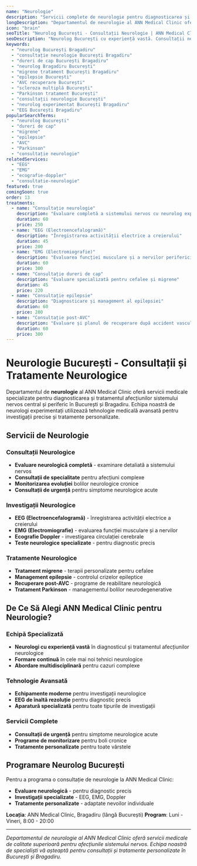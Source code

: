 ```yaml
---
name: "Neurologie"
description: "Servicii complete de neurologie pentru diagnosticarea și tratamentul afecțiunilor sistemului nervos"
longDescription: "Departamentul de neurologie al ANN Medical Clinic oferă servicii medicale specializate pentru diagnosticarea și tratamentul afecțiunilor sistemului nervos central și periferic. Echipa noastră de neurologi experimentați din București utilizează tehnologie medicală avansată pentru investigații precise și tratamente personalizate."
icon: "brain"
seoTitle: "Neurolog București - Consultații Neurologie | ANN Medical Clinic"
seoDescription: "Neurolog București cu experiență vastă. Consultații neurologie, dureri de cap, migrene, epilepsie, AVC. Programează-te la ANN Medical Clinic Bragadiru."
keywords:
  - "neurolog București Bragadiru"
  - "consultație neurologie București Bragadiru"
  - "dureri de cap București Bragadiru"
  - "neurolog Bragadiru București"
  - "migrene tratament București Bragadiru"
  - "epilepsie București"
  - "AVC recuperare București"
  - "scleroza multiplă București"
  - "Parkinson tratament București"
  - "consultații neurologie București"
  - "neurolog experimentat București Bragadiru"
  - "EEG București Bragadiru"
popularSearchTerms:
  - "neurolog București"
  - "dureri de cap"
  - "migrene"
  - "epilepsie"
  - "AVC"
  - "Parkinson"
  - "consultație neurologie"
relatedServices:
  - "EEG"
  - "EMG"
  - "ecografie-doppler"
  - "consultatie-neurologie"
featured: true
comingSoon: true
order: 13
treatments:
  - name: "Consultație neurologie"
    description: "Evaluare completă a sistemului nervos cu neurolog experimentat"
    duration: 60
    price: 250
  - name: "EEG (Electroencefalogramă)"
    description: "Înregistrarea activității electrice a creierului"
    duration: 45
    price: 200
  - name: "EMG (Electromiografie)"
    description: "Evaluarea funcției musculare și a nervilor periferici"
    duration: 60
    price: 300
  - name: "Consultație dureri de cap"
    description: "Evaluare specializată pentru cefalee și migrene"
    duration: 45
    price: 220
  - name: "Consultație epilepsie"
    description: "Diagnosticare și management al epilepsiei"
    duration: 60
    price: 280
  - name: "Consultație post-AVC"
    description: "Evaluare și planul de recuperare după accident vascular cerebral"
    duration: 60
    price: 300
---
```


# Neurologie București - Consultații și Tratamente Neurologice

Departamentul de **neurologie** al ANN Medical Clinic oferă servicii medicale specializate pentru diagnosticarea și tratamentul afecțiunilor sistemului nervos central și periferic în București și Bragadiru. Echipa noastră de neurologi experimentați utilizează tehnologie medicală avansată pentru investigații precise și tratamente personalizate.

## Servicii de Neurologie

### Consultații Neurologice

- **Evaluare neurologică completă** - examinare detaliată a sistemului nervos
- **Consultații de specialitate** pentru afecțiuni complexe
- **Monitorizarea evoluției** bolilor neurologice cronice
- **Consultații de urgență** pentru simptome neurologice acute

### Investigații Neurologice

- **EEG (Electroencefalogramă)** - înregistrarea activității electrice a creierului
- **EMG (Electromiografie)** - evaluarea funcției musculare și a nervilor
- **Ecografie Doppler** - investigarea circulației cerebrale
- **Teste neurologice specializate** - pentru diagnostic precis

### Tratamente Neurologice

- **Tratament migrene** - terapii personalizate pentru cefalee
- **Management epilepsie** - controlul crizelor epileptice
- **Recuperare post-AVC** - programe de reabilitare neurologică
- **Tratament Parkinson** - managementul bolilor neurodegenerative

## De Ce Să Alegi ANN Medical Clinic pentru Neurologie?

### Echipă Specializată

- **Neurologi cu experiență vastă** în diagnosticul și tratamentul afecțiunilor neurologice
- **Formare continuă** în cele mai noi tehnici neurologice
- **Abordare multidisciplinară** pentru cazuri complexe

### Tehnologie Avansată

- **Echipamente moderne** pentru investigații neurologice
- **EEG de înaltă rezoluție** pentru diagnostic precis
- **Aparatură specializată** pentru toate tipurile de investigații

### Servicii Complete

- **Consultații de urgență** pentru simptome neurologice acute
- **Programe de monitorizare** pentru boli cronice
- **Tratamente personalizate** pentru toate vârstele

## Programare Neurolog București

Pentru a programa o consultație de neurologie la ANN Medical Clinic:

- **Evaluare neurologică** - pentru diagnostic precis
- **Investigații specializate** - EEG, EMG, Doppler
- **Tratamente personalizate** - adaptate nevoilor individuale

**Locația**: ANN Medical Clinic, Bragadiru (lângă București)
**Program**: Luni - Vineri, 8:00 - 20:00

---

_Departamentul de neurologie al ANN Medical Clinic oferă servicii medicale de calitate superioară pentru afecțiunile sistemului nervos. Echipa noastră de specialiști vă așteaptă pentru consultații și tratamente personalizate în București și Bragadiru._
